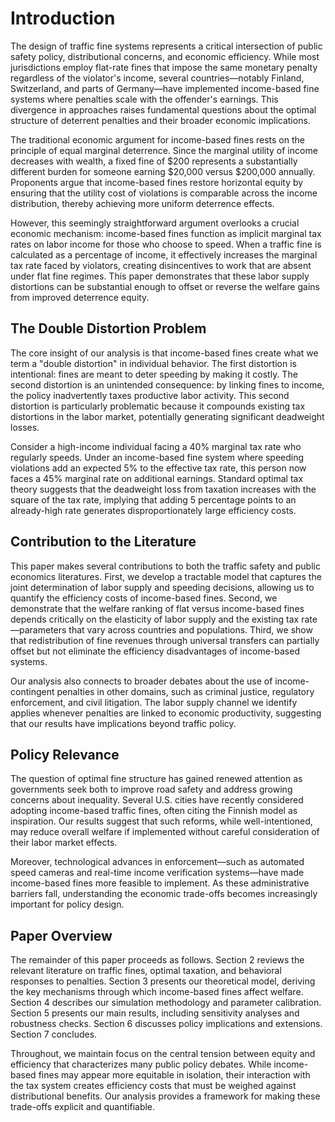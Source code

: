 # Introduction

The design of traffic fine systems represents a critical intersection of public safety policy, distributional concerns, and economic efficiency. While most jurisdictions employ flat-rate fines that impose the same monetary penalty regardless of the violator's income, several countries—notably Finland, Switzerland, and parts of Germany—have implemented income-based fine systems where penalties scale with the offender's earnings. This divergence in approaches raises fundamental questions about the optimal structure of deterrent penalties and their broader economic implications.

The traditional economic argument for income-based fines rests on the principle of equal marginal deterrence. Since the marginal utility of income decreases with wealth, a fixed fine of $200 represents a substantially different burden for someone earning $20,000 versus $200,000 annually. Proponents argue that income-based fines restore horizontal equity by ensuring that the utility cost of violations is comparable across the income distribution, thereby achieving more uniform deterrence effects.

However, this seemingly straightforward argument overlooks a crucial economic mechanism: income-based fines function as implicit marginal tax rates on labor income for those who choose to speed. When a traffic fine is calculated as a percentage of income, it effectively increases the marginal tax rate faced by violators, creating disincentives to work that are absent under flat fine regimes. This paper demonstrates that these labor supply distortions can be substantial enough to offset or reverse the welfare gains from improved deterrence equity.

## The Double Distortion Problem

The core insight of our analysis is that income-based fines create what we term a "double distortion" in individual behavior. The first distortion is intentional: fines are meant to deter speeding by making it costly. The second distortion is an unintended consequence: by linking fines to income, the policy inadvertently taxes productive labor activity. This second distortion is particularly problematic because it compounds existing tax distortions in the labor market, potentially generating significant deadweight losses.

Consider a high-income individual facing a 40% marginal tax rate who regularly speeds. Under an income-based fine system where speeding violations add an expected 5% to the effective tax rate, this person now faces a 45% marginal rate on additional earnings. Standard optimal tax theory suggests that the deadweight loss from taxation increases with the square of the tax rate, implying that adding 5 percentage points to an already-high rate generates disproportionately large efficiency costs.

## Contribution to the Literature

This paper makes several contributions to both the traffic safety and public economics literatures. First, we develop a tractable model that captures the joint determination of labor supply and speeding decisions, allowing us to quantify the efficiency costs of income-based fines. Second, we demonstrate that the welfare ranking of flat versus income-based fines depends critically on the elasticity of labor supply and the existing tax rate—parameters that vary across countries and populations. Third, we show that redistribution of fine revenues through universal transfers can partially offset but not eliminate the efficiency disadvantages of income-based systems.

Our analysis also connects to broader debates about the use of income-contingent penalties in other domains, such as criminal justice, regulatory enforcement, and civil litigation. The labor supply channel we identify applies whenever penalties are linked to economic productivity, suggesting that our results have implications beyond traffic policy.

## Policy Relevance

The question of optimal fine structure has gained renewed attention as governments seek both to improve road safety and address growing concerns about inequality. Several U.S. cities have recently considered adopting income-based traffic fines, often citing the Finnish model as inspiration. Our results suggest that such reforms, while well-intentioned, may reduce overall welfare if implemented without careful consideration of their labor market effects.

Moreover, technological advances in enforcement—such as automated speed cameras and real-time income verification systems—have made income-based fines more feasible to implement. As these administrative barriers fall, understanding the economic trade-offs becomes increasingly important for policy design.

## Paper Overview

The remainder of this paper proceeds as follows. Section 2 reviews the relevant literature on traffic fines, optimal taxation, and behavioral responses to penalties. Section 3 presents our theoretical model, deriving the key mechanisms through which income-based fines affect welfare. Section 4 describes our simulation methodology and parameter calibration. Section 5 presents our main results, including sensitivity analyses and robustness checks. Section 6 discusses policy implications and extensions. Section 7 concludes.

Throughout, we maintain focus on the central tension between equity and efficiency that characterizes many public policy debates. While income-based fines may appear more equitable in isolation, their interaction with the tax system creates efficiency costs that must be weighed against distributional benefits. Our analysis provides a framework for making these trade-offs explicit and quantifiable.